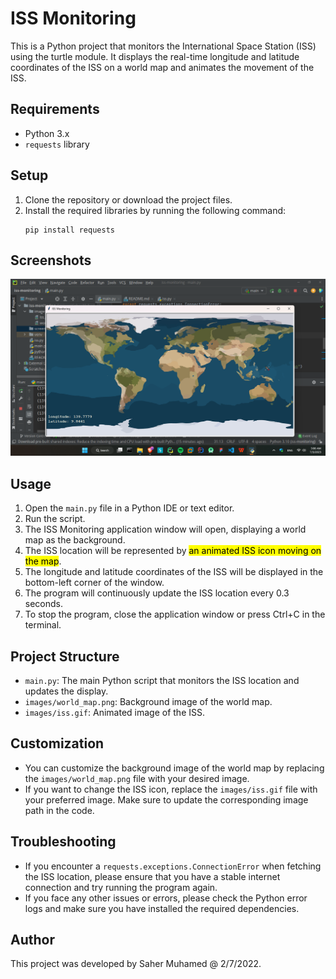 # ISS Monitoring
This is a Python project that monitors the International Space Station (ISS) using the turtle module. It displays the real-time longitude and latitude coordinates of the ISS on a world map and animates the movement of the ISS.

## Requirements
- Python 3.x
- `requests` library

## Setup
1. Clone the repository or download the project files.
2. Install the required libraries by running the following command:
    ```commandline
    pip install requests
    ```
   
## Screenshots
![](screenshots/Screenshot-2023-07-03-030646.png)

## Usage
1. Open the `main.py` file in a Python IDE or text editor.
2. Run the script.
3. The ISS Monitoring application window will open, displaying a world map as the background.
4. The ISS location will be represented by <mark>an animated ISS icon moving on the map</mark>.
5. The longitude and latitude coordinates of the ISS will be displayed in the bottom-left corner of the window.
6. The program will continuously update the ISS location every 0.3 seconds.
7. To stop the program, close the application window or press Ctrl+C in the terminal.

## Project Structure
- `main.py`: The main Python script that monitors the ISS location and updates the display.
- `images/world_map.png`: Background image of the world map.
- `images/iss.gif`: Animated image of the ISS.

## Customization
- You can customize the background image of the world map by replacing the `images/world_map.png` file with your desired image.
- If you want to change the ISS icon, replace the `images/iss.gif` file with your preferred image. Make sure to update the corresponding image path in the code.

## Troubleshooting
- If you encounter a `requests.exceptions.ConnectionError` when fetching the ISS location, please ensure that you have a stable internet connection and try running the program again.
- If you face any other issues or errors, please check the Python error logs and make sure you have installed the required dependencies.

## Author
This project was developed by Saher Muhamed @ 2/7/2022.
